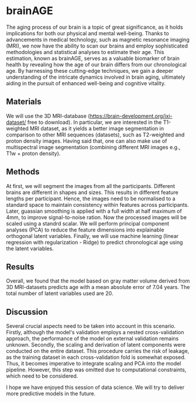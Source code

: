# brainAGE
The aging process of our brain is a topic of great significance, as it holds implications for both our physical and mental well-being. Thanks to advancements in medical technology, such as magnetic resonance imaging (MRI), we now have the ability to scan our brains and employ sophisticated methodologies and statistical analyses to estimate their age. This estimation, known as brainAGE, serves as a valuable biomarker of brain health by revealing how the age of our brain differs from our chronological age. By harnessing these cutting-edge techniques, we gain a deeper understanding of the intricate dynamics involved in brain aging, ultimately aiding in the pursuit of enhanced well-being and cognitive vitality. 

## Materials
We will use the 3D MRI-database (https://brain-development.org/ixi-dataset/ free to download). In particular, we are interested in the T1-weighted MRI dataset, as it yields a better image segmentation in comparison to other MRI sequences (datasets), such as T2-weighted and proton density images. Having said that, one can also make use of multispectral image segmentation (combining different MRI images e.g., T1w + proton density).

## Methods
At first, we will segment the images from all the participants. Different brains are different in shapes and sizes. This results in different feature lengths per participant. Hence, the images need to be normalised to a standard space to maintain consistency within features across participants. Later, guassian smoothing is applied with a full width at half maximum of 4mm, to improve signal-to-noise ration. Now the processed images will be scaled using a standrd scalar. We will perform principal component analyses (PCA) to reduce the feature dimensions into explainable orthogonal latent variables. Finally, we will use machine learning (linear regression with regularization - Ridge) to predict chronological age using the latent variables.

## Results
Overall, we found that the model based on gray matter volume derived from 3D MRI-datasets predicts age with a mean absolute error of 7.04 years. The total number of latent variables used are 20. 

## Discussion
Several crucial aspects need to be taken into account in this scenario. Firstly, although the model's validation employs a nested cross-validation approach, the performance of the model on external validation remains unknown. Secondly, the scaling and derivation of latent components were conducted on the entire dataset. This procedure carries the risk of leakage, as the training dataset in each cross-validation fold is somewhat exposed. Thus, it becomes imperative to integrate scaling and PCA into the model pipeline. However, this step was omitted due to computational constraints, which need to be considered.

I hope we have enjoyed this session of data science. We will try to deliver more predictive models in the future.
